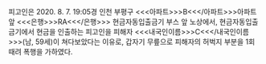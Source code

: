 피고인은 2020. 8. 7. 19:05경 인천 부평구 <<<아파트>>>B<<</아파트>>>아파트 앞 <<<은행>>>RA<<</은행>>> 현금자동입출금기 부스 앞 노상에서, 현금자동입출금기에서 현금을 인출하는 피고인을 피해자 <<<내국인이름>>>C<<</내국인이름>>>(남, 59세)이 쳐다보았다는 이유로, 갑자기 무릎으로 피해자의 허벅지 부분을 1회 때려 폭행을 가하였다.